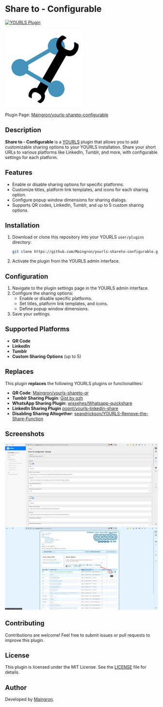 # Share to - Configurable

[![YOURLS Plugin](https://img.shields.io/badge/YOURLS-Plugin-brightgreen)](https://yourls.org/)

![](icon.png)

Plugin Page: [Maingron/yourls-shareto-configurable](https://github.com/Maingron/yourls-shareto-configurable)

## Description

**Share to - Configurable** is a [YOURLS](https://yourls.org/) plugin that allows you to add customizable sharing options to your YOURLS installation. Share your short URLs to various platforms like LinkedIn, Tumblr, and more, with configurable settings for each platform.

## Features

- Enable or disable sharing options for specific platforms.
- Customize titles, platform link templates, and icons for each sharing option.
- Configure popup window dimensions for sharing dialogs.
- Supports QR codes, LinkedIn, Tumblr, and up to 5 custom sharing options.

## Installation

1. Download or clone this repository into your YOURLS `user/plugins` directory:
   ```bash
   git clone https://github.com/Maingron/yourls-shareto-configurable.git yourls-shareto-configurable
   ```
2. Activate the plugin from the YOURLS admin interface.

## Configuration

1. Navigate to the plugin settings page in the YOURLS admin interface.
2. Configure the sharing options:
   - Enable or disable specific platforms.
   - Set titles, platform link templates, and icons.
   - Define popup window dimensions.
3. Save your settings.

## Supported Platforms

- **QR Code**
- **LinkedIn** 
- **Tumblr**
- **Custom Sharing Options** (up to 5)

## Replaces

This plugin **replaces** the following YOURLS plugins or functionalities:

- **QR Code**: [Maingron/yourls-shareto-qr](https://github.com/Maingron/yourls-shareto-qr)
- **Tumblr Sharing Plugin**: [Gist by ozh](https://gist.github.com/ozh/25b2074dd275ed091aa1869200894c4d)
- **WhatsApp Sharing Plugin**: [wissehes/Whatsapp-quickshare](https://github.com/wissehes/Whatsapp-quickshare)
- **LinkedIn Sharing Plugin** [popnt/yourls-linkedin-share](https://github.com/popnt/yourls-linkedin-share)
- **Disabling Sharing Altogether**: [seandrickson/YOURLS-Remove-the-Share-Function](https://github.com/seandrickson/YOURLS-Remove-the-Share-Function/blob/master/plugin.php)

## Screenshots

![Settings Page](img/screenshot-1-settings.png)
![Sharing Options](img/screenshot-2-admin.png)

## Contributing

Contributions are welcome! Feel free to submit issues or pull requests to improve this plugin.

## License

This plugin is licensed under the MIT License. See the [LICENSE](LICENSE) file for details.

## Author

Developed by [Maingron](https://maingron.com).
